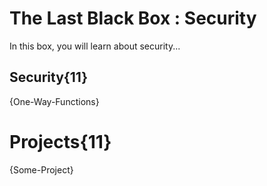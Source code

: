 # The Last Black Box : Security
In this box, you will learn about security...

## Security{11}
{One-Way-Functions}

# Projects{11}
{Some-Project}
